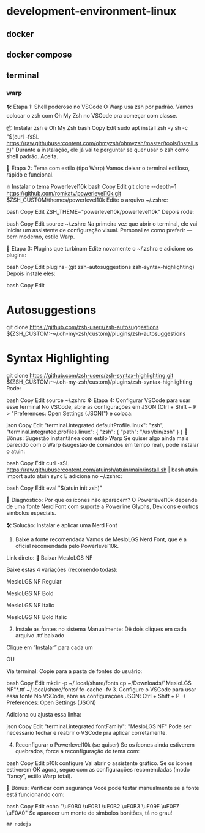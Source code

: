 # development-environment-linux

## docker
## docker compose
## terminal
### warp
🛠️ Etapa 1: Shell poderoso no VSCode
O Warp usa zsh por padrão. Vamos colocar o zsh com Oh My Zsh no VSCode pra começar com classe.

📦 Instalar zsh e Oh My Zsh
bash
Copy
Edit
sudo apt install zsh -y
sh -c "$(curl -fsSL https://raw.githubusercontent.com/ohmyzsh/ohmyzsh/master/tools/install.sh)"
Durante a instalação, ele já vai te perguntar se quer usar o zsh como shell padrão. Aceita.

🎨 Etapa 2: Tema com estilo (tipo Warp)
Vamos deixar o terminal estiloso, rápido e funcional.

🔥 Instalar o tema Powerlevel10k
bash
Copy
Edit
git clone --depth=1 https://github.com/romkatv/powerlevel10k.git $ZSH_CUSTOM/themes/powerlevel10k
Edite o arquivo ~/.zshrc:

bash
Copy
Edit
ZSH_THEME="powerlevel10k/powerlevel10k"
Depois rode:

bash
Copy
Edit
source ~/.zshrc
Na primeira vez que abrir o terminal, ele vai iniciar um assistente de configuração visual. Personalize como preferir — bem moderno, estilo Warp.

🔌 Etapa 3: Plugins que turbinam
Edite novamente o ~/.zshrc e adicione os plugins:

bash
Copy
Edit
plugins=(git zsh-autosuggestions zsh-syntax-highlighting)
Depois instale eles:

bash
Copy
Edit
# Autosuggestions
git clone https://github.com/zsh-users/zsh-autosuggestions ${ZSH_CUSTOM:-~/.oh-my-zsh/custom}/plugins/zsh-autosuggestions

# Syntax Highlighting
git clone https://github.com/zsh-users/zsh-syntax-highlighting.git ${ZSH_CUSTOM:-~/.oh-my-zsh/custom}/plugins/zsh-syntax-highlighting
Rode:

bash
Copy
Edit
source ~/.zshrc
⚙️ Etapa 4: Configurar VSCode para usar esse terminal
No VSCode, abre as configurações em JSON (Ctrl + Shift + P > "Preferences: Open Settings (JSON)") e coloca:

json
Copy
Edit
"terminal.integrated.defaultProfile.linux": "zsh",
"terminal.integrated.profiles.linux": {
    "zsh": {
        "path": "/usr/bin/zsh"
    }
}
🧠 Bônus: Sugestão instantânea com estilo Warp
Se quiser algo ainda mais parecido com o Warp (sugestão de comandos em tempo real), pode instalar o atuin:

bash
Copy
Edit
curl -sSL https://raw.githubusercontent.com/atuinsh/atuin/main/install.sh | bash
atuin import auto
atuin sync
E adiciona no ~/.zshrc:

bash
Copy
Edit
eval "$(atuin init zsh)"

🎯 Diagnóstico: Por que os ícones não aparecem?
O Powerlevel10k depende de uma fonte Nerd Font com suporte a Powerline Glyphs, Devicons e outros símbolos especiais.

🛠️ Solução: Instalar e aplicar uma Nerd Font
1. Baixe a fonte recomendada
Vamos de MesloLGS Nerd Font, que é a oficial recomendada pelo Powerlevel10k.

Link direto:
🔗 Baixar MesloLGS NF

Baixe estas 4 variações (recomendo todas):

MesloLGS NF Regular

MesloLGS NF Bold

MesloLGS NF Italic

MesloLGS NF Bold Italic

2. Instale as fontes no sistema
Manualmente:
Dê dois cliques em cada arquivo .ttf baixado

Clique em “Instalar” para cada um

OU

Via terminal:
Copie para a pasta de fontes do usuário:

bash
Copy
Edit
mkdir -p ~/.local/share/fonts
cp ~/Downloads/"MesloLGS NF"*.ttf ~/.local/share/fonts/
fc-cache -fv
3. Configure o VSCode para usar essa fonte
No VSCode, abre as configurações JSON: Ctrl + Shift + P → Preferences: Open Settings (JSON)

Adiciona ou ajusta essa linha:

json
Copy
Edit
"terminal.integrated.fontFamily": "MesloLGS NF"
Pode ser necessário fechar e reabrir o VSCode pra aplicar corretamente.

4. Reconfigurar o Powerlevel10k (se quiser)
Se os ícones ainda estiverem quebrados, force a reconfiguração do tema com:

bash
Copy
Edit
p10k configure
Vai abrir o assistente gráfico. Se os ícones estiverem OK agora, segue com as configurações recomendadas (modo “fancy”, estilo Warp total).

🧠 Bônus: Verificar com segurança
Você pode testar manualmente se a fonte está funcionando com:

bash
Copy
Edit
echo "\uE0B0 \uE0B1 \uE0B2 \uE0B3 \uF09F \uF0E7 \uF0A0"
Se aparecer um monte de símbolos bonitões, tá no grau!


```
## nodejs